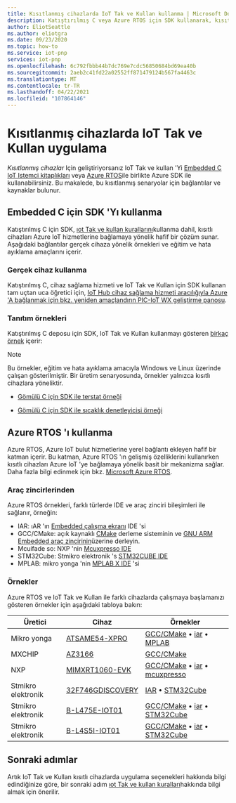 ```yaml
---
title: Kısıtlanmış cihazlarda IoT Tak ve Kullan kullanma | Microsoft Docs
description: Katıştırılmış C veya Azure RTOS için SDK kullanarak, kısıtlı cihazlarda IoT Tak ve Kullan nasıl uygulayabileceğinizi öğrenin.
author: EliotSeattle
ms.author: eliotgra
ms.date: 09/23/2020
ms.topic: how-to
ms.service: iot-pnp
services: iot-pnp
ms.openlocfilehash: 6c792fbbb44b7dc769e7cdc56850684bd69ea40b
ms.sourcegitcommit: 2aeb2c41fd22a02552ff871479124b567fa4463c
ms.translationtype: MT
ms.contentlocale: tr-TR
ms.lasthandoff: 04/22/2021
ms.locfileid: "107864146"
---
```

# <a name="implement-iot-plug-and-play-on-constrained-devices"></a>Kısıtlanmış cihazlarda IoT Tak ve Kullan uygulama

*Kısıtlanmış cihazlar* Için geliştiriyorsanız IoT Tak ve kullan 'Yi [Embedded C IoT Istemci kitaplıkları](https://aka.ms/embeddedcsdk) veya [Azure RTOS](/azure/rtos/overview-rtos)ile birlikte Azure SDK ile kullanabilirsiniz. Bu makalede, bu kısıtlanmış senaryolar için bağlantılar ve kaynaklar bulunur.

## <a name="use-the-sdk-for-embedded-c"></a>Embedded C için SDK 'Yı kullanma

Katıştırılmış C için SDK, [ıot Tak ve kullan kurallarını](concepts-convention.md)kullanma dahil, kısıtlı cihazları Azure IoT hizmetlerine bağlamaya yönelik hafif bir çözüm sunar. Aşağıdaki bağlantılar gerçek cihaza yönelik örnekleri ve eğitim ve hata ayıklama amaçlarını içerir.

### <a name="use-a-real-device"></a>Gerçek cihaz kullanma

Katıştırılmış C, cihaz sağlama hizmeti ve IoT Tak ve Kullan için SDK kullanan tam uçtan uca öğretici için, [IoT Hub cihaz sağlama hizmeti aracılığıyla Azure 'A bağlanmak için bkz. yeniden amaçlandırın PIC-IoT WX geliştirme panosu](https://github.com/Azure-Samples/Microchip-PIC-IoT-Wx).

### <a name="introductory-samples"></a>Tanıtım örnekleri

Katıştırılmış C deposu için SDK, IoT Tak ve Kullan kullanmayı gösteren [birkaç örnek](https://github.com/Azure/azure-sdk-for-c/tree/master/sdk/samples/iot#iot-hub-plug-and-play-sample) içerir:

> [!NOTE]
> Bu örnekler, eğitim ve hata ayıklama amacıyla Windows ve Linux üzerinde çalışan gösterilmiştir. Bir üretim senaryosunda, örnekler yalnızca kısıtlı cihazlara yöneliktir.

- [Gömülü C için SDK ile terstat örneği](https://github.com/Azure/azure-sdk-for-c/blob/master/sdk/samples/iot/paho_iot_hub_pnp_sample.c)

- [Gömülü C için SDK ile sıcaklık denetleyicisi örneği](https://github.com/Azure/azure-sdk-for-c/blob/master/sdk/samples/iot/paho_iot_hub_pnp_component_sample.c)

## <a name="using-azure-rtos"></a>Azure RTOS 'ı kullanma

Azure RTOS, Azure IoT bulut hizmetlerine yerel bağlantı ekleyen hafif bir katman içerir. Bu katman, Azure RTOS 'ın gelişmiş özelliklerini kullanırken kısıtlı cihazları Azure IoT 'ye bağlamaya yönelik basit bir mekanizma sağlar. Daha fazla bilgi edinmek için bkz. [Microsoft Azure RTOS](/azure/rtos/overview-rtos).

### <a name="toolchains"></a>Araç zincirlerinden

Azure RTOS örnekleri, farklı türlerde IDE ve araç zinciri bileşimleri ile sağlanır, örneğin:

- IAR: ıAR 'ın [Embedded çalışma ekranı](https://www.iar.com/iar-embedded-workbench/) IDE 'si
- GCC/CMake: açık kaynaklı [CMake](https://cmake.org/) derleme sisteminin ve [GNU ARM Embedded araç zincirinin](https://developer.arm.com/tools-and-software/open-source-software/developer-tools/gnu-toolchain/gnu-rm)üzerine derleyin.
- Mcuifade so: NXP 'nin [Mcuxpresso IDE](https://www.nxp.com/design/software/development-software/mcuxpresso-software-and-tools-/mcuxpresso-integrated-development-environment-ide:MCUXpresso-IDE)
- STM32Cube: Stmikro elektronik 's [STM32CUBE IDE](https://www.st.com/en/development-tools/stm32cubeide.html)
- MPLAB: mikro yonga 'nin [MPLAB X IDE](https://www.microchip.com/mplab/mplab-x-ide) 'si

### <a name="samples"></a>Örnekler

Azure RTOS ve IoT Tak ve Kullan ile farklı cihazlarda çalışmaya başlamanızı gösteren örnekler için aşağıdaki tabloya bakın:

Üretici | Cihaz | Örnekler |
| --- | --- | --- |
| Mikro yonga | [ATSAME54-XPRO](https://www.microchip.com/developmenttools/productdetails/atsame54-xpro) | [GCC/CMake](https://github.com/azure-rtos/getting-started/tree/master/Microchip/ATSAME54-XPRO) • [iar](https://aka.ms/azrtos-sample/e54-iar) • [MPLAB](https://aka.ms/azrtos-sample/e54-mplab)
| MXCHIP | [AZ3166](https://aka.ms/iot-devkit) | [GCC/CMake](https://github.com/azure-rtos/getting-started/tree/master/MXChip/AZ3166)
| NXP | [MIMXRT1060-EVK](https://www.nxp.com/design/development-boards/i-mx-evaluation-and-development-boards/mimxrt1060-evk-i-mx-rt1060-evaluation-kit:MIMXRT1060-EVK) | [GCC/CMake](https://github.com/azure-rtos/getting-started/tree/master/NXP/MIMXRT1060-EVK) • [iar](https://aka.ms/azrtos-sample/rt1060-iar) • [mcuxpresso](https://aka.ms/azrtos-sample/rt1060-mcuxpresso)
| Stmikro elektronik | [32F746GDISCOVERY](https://www.st.com/en/evaluation-tools/32f746gdiscovery.html) | [IAR](https://aka.ms/azrtos-sample/f746g-iar) • [STM32Cube](https://aka.ms/azrtos-sample/f746g-cubeide)
| Stmikro elektronik | [B-L475E-IOT01](https://www.st.com/en/evaluation-tools/b-l475e-iot01a.html) | [GCC/CMake](https://github.com/azure-rtos/getting-started/tree/master/STMicroelectronics/STM32L4_L4%2B) • [iar](https://aka.ms/azrtos-sample/l4s5-iar) • [STM32Cube](https://aka.ms/azrtos-sample/l4s5-cubeide)
| Stmikro elektronik | [B-L4S5I-IOT01](https://www.st.com/en/evaluation-tools/b-l4s5i-iot01a.html) | [GCC/CMake](https://github.com/azure-rtos/getting-started/tree/master/STMicroelectronics/STM32L4_L4%2B) • [iar](https://aka.ms/azrtos-sample/l4s5-iar) • [STM32Cube](https://aka.ms/azrtos-sample/l4s5-cubeide)

## <a name="next-steps"></a>Sonraki adımlar

Artık IoT Tak ve Kullan kısıtlı cihazlarda uygulama seçenekleri hakkında bilgi edindiğinize göre, bir sonraki adım [ıot Tak ve kullan kuralları](concepts-convention.md)hakkında bilgi almak için önerilir.